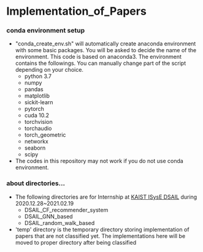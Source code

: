 # Implementation_of_Papers
### conda environment setup
- "conda_create_env.sh" will automatically create anaconda environment with some basic packages. You will be asked to decide the name of the environment. This code is based on anaconda3. The environment contains the followings. You can manually change part of the script depending on your choice.
	- python 3.7
	- numpy
	- pandas
	- matplotlib
	- sickit-learn
	- pytorch
	- cuda 10.2
	- torchvision 
	- torchaudio
	- torch_geometric
	- networkx
	- seaborn
	- scipy
- The codes in this repository may not work if you do not use conda environment.

### about directories...
- The following directories are for Internship at [KAIST ISysE DSAIL](https://dsail.kaist.ac.kr/) during 2020.12.28~2021.02.19
	- DSAIL_CF_recommender_system
	- DSAIL_GNN_based
	- DSAIL_random_walk_based
- 'temp' directory is the temporary directory storing implementation of papers that are not classified yet. The implementations here will be moved to proper directory after being classified

